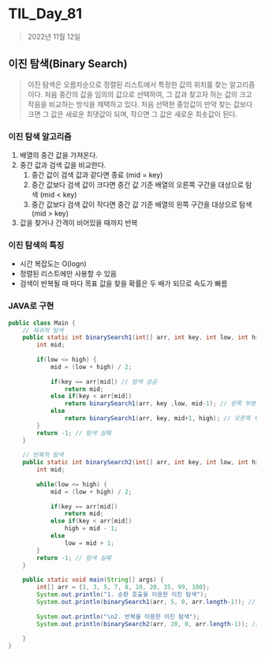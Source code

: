# TIL_Day_81

> 2022년 11월 12일

## 이진 탐색(Binary Search)

> 이진 탐색은 오름차순으로 정렬된 리스트에서 특정한 값의 위치를 찾는 알고리즘이다. 처음 중간의 값을 임의의 값으로 선택하여, 그 값과 찾고자 하는 값의 크고 작음을 비교하는 방식을 채택하고 있다. 처음 선택한 중앙값이 만약 찾는 값보다 크면 그 값은 새로운 최댓값이 되며, 작으면 그 값은 새로운 최솟값이 된다.

### 이진 탐색 알고리즘

1. 배열의 중간 값을 가져온다.
2. 중간 값과 검색 값을 비교한다.
   1. 중간 값이 검색 값과 같다면 종료 (mid = key)
   2. 중간 값보다 검색 값이 크다면 중간 값 기준 배열의 오른쪽 구간을 대상으로 탐색 (mid < key)
   3. 중간 값보다 검색 값이 작다면 중간 값 기준 배열의 왼쪽 구간을 대상으로 탐색 (mid > key)
3. 값을 찾거나 간격이 비어있을 때까지 반복

### 이진 탐색의 특징

- 시간 복잡도는 O(logn)
- 정렬된 리스트에만 사용할 수 있음
- 검색이 반복될 때 마다 목표 값을 찾을 확률은 두 배가 되므로 속도가 빠름

### JAVA로 구현

```java
public class Main {
	// 재귀적 탐색
	public static int binarySearch1(int[] arr, int key, int low, int high) {
		int mid;
		
		if(low <= high) {
			mid = (low + high) / 2;
		
			if(key == arr[mid]) // 탐색 성공 
				return mid;
			else if(key < arr[mid])
				return binarySearch1(arr, key ,low, mid-1); // 왼쪽 부분 탐색 
			else
				return binarySearch1(arr, key, mid+1, high); // 오른쪽 부분 탐색 
		}
		return -1; // 탐색 실패 
	}
	
	// 반복적 탐색
	public static int binarySearch2(int[] arr, int key, int low, int high) {
		int mid;
		
		while(low <= high) {
			mid = (low + high) / 2;
			
			if(key == arr[mid])
				return mid;
			else if(key < arr[mid])
				high = mid - 1;
			else
				low = mid + 1;
		}
		return -1; // 탐색 실패 
	}
    
    public static void main(String[] args) {
        int[] arr = {1, 3, 5, 7, 8, 10, 20, 35, 99, 100};
		System.out.println("1. 순환 호출을 이용한 이진 탐색");
		System.out.println(binarySearch1(arr, 5, 0, arr.length-1)); // 2
		
		System.out.println("\n2. 반복을 이용한 이진 탐색");
		System.out.println(binarySearch2(arr, 20, 0, arr.length-1)); // 6
		
	}
}